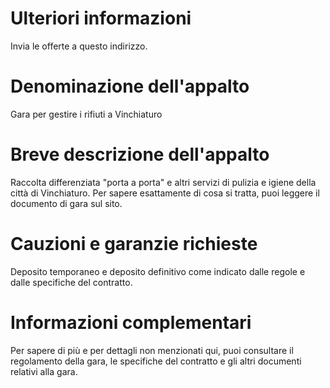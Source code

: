 # Ulteriori informazioni
Invia le offerte a questo indirizzo.

# Denominazione dell'appalto
Gara per gestire i rifiuti a Vinchiaturo

# Breve descrizione dell'appalto
Raccolta differenziata "porta a porta" e altri servizi di pulizia e igiene della città di Vinchiaturo. Per sapere esattamente di cosa si tratta, puoi leggere il documento di gara sul sito.

# Cauzioni e garanzie richieste
Deposito temporaneo e deposito definitivo come indicato dalle regole e dalle specifiche del contratto.

# Informazioni complementari
Per sapere di più e per dettagli non menzionati qui, puoi consultare il regolamento della gara, le specifiche del contratto e gli altri documenti relativi alla gara.

